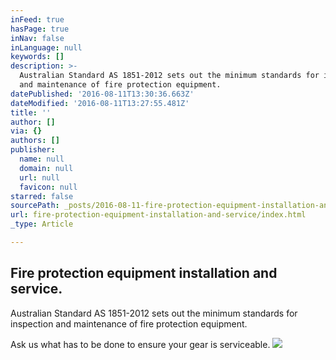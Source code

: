 ```yaml
---
inFeed: true
hasPage: true
inNav: false
inLanguage: null
keywords: []
description: >-
  Australian Standard AS 1851-2012 sets out the minimum standards for inspection
  and maintenance of fire protection equipment. 
datePublished: '2016-08-11T13:30:36.663Z'
dateModified: '2016-08-11T13:27:55.481Z'
title: ''
author: []
via: {}
authors: []
publisher:
  name: null
  domain: null
  url: null
  favicon: null
starred: false
sourcePath: _posts/2016-08-11-fire-protection-equipment-installation-and-service.md
url: fire-protection-equipment-installation-and-service/index.html
_type: Article

---
```

## Fire protection equipment installation and service.

Australian Standard AS 1851-2012 sets out the minimum standards for inspection and maintenance of fire protection equipment. 

Ask us what has to be done to ensure your gear is serviceable. ![](https://the-grid-user-content.s3-us-west-2.amazonaws.com/b9aa5114-e916-4097-833c-6f9c8a702366.jpg)